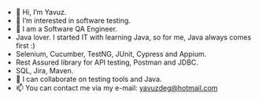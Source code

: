 - 👋 Hi, I’m Yavuz.
- 👀 I’m interested in software testing.
- 🌱 I am a Software QA Engineer.
- Java lover. I started IT with learning Java, so for me, Java always comes first :)
- Selenium, Cucumber, TestNG, JUnit, Cypress and Appium.
- Rest Assured library for API testing, Postman and JDBC.
- SQL, Jira, Maven.
- 💞️ I can collaborate on testing tools and Java.
- 📫 You can contact me via my e-mail: yavuzdeg@hotmail.com

<!---
yavuzdeg/yavuzdeg is a ✨ special ✨ repository because its `README.md` (this file) appears on your GitHub profile.
You can click the Preview link to take a look at your changes.
--->
